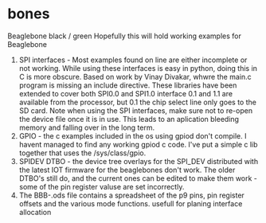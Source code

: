 # bones
Beaglebone black / green
Hopefully this will hold working examples for Beaglebone
1) SPI interfaces - Most examples found on line are either incomplete or not working. While using these interfaces is easy in python, doing this in C is more obscure. Based on work by  Vinay Divakar, whwre the main.c program is missing an include directive. These libraries have been extended to cover both SPI0.0 and SPI1.0 interface 0.1 and 1.1 are available from the processor, but 0.1 the chip select line only goes to the SD card. Note when using the SPI interfaces, make sure not to re-open the device file once it is in use. This leads to an aplication bleeding memory and falling over in the long term.
2) GPIO - the c examples included in the os using gpiod don't compile. I havent managed to find any working gpiod c code.  I've put a simple c lib together that uses the /sys/class/gpio.
3) SPIDEV DTBO - the device tree overlays for the SPI_DEV distributed with the latest IOT firmware for the beaglebones don't work. The older DTBO's still do, and the current ones can be edited to make them work - some of the pin register valuse are set incorrectly.
4) The BBB-.ods file contains a spreadsheet of the p9 pins, pin register offsets and the various mode functions. usefull for planing interface allocation
